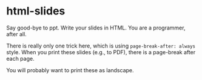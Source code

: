# html-slides
Say good-bye to ppt. Write your slides in HTML. You are a programmer, after
all.

There is really only one trick here, which is using `page-break-after: always`
style.  When you print these slides (e.g., to PDF), there is a page-break after
each page.

You will probably want to print these as landscape.


